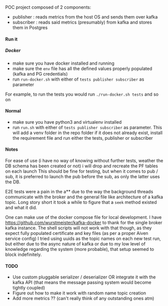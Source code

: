 POC project composed of 2 components:
- publisher : reads metrics from the host OS and sends them over kafka
- subscriber : reads said metrics (presumably) from kafka and stores them in Postgres

#### Run it


##### Docker 

- make sure you have docker installed and running
- make sure the `env` file has all the defined values properly populated (kafka and PG credentials)
- run `run-docker.sh` with either of `tests publisher subscriber` as parameter   

For example, to run the tests you would run `./run-docker.sh tests` and so on


#### Normal 

- make sure you have python3 and virtualenv installed
- run `run.sh` with either of `tests publisher subscriber` as parameter. This will add a venv folder in the repo folder if it does not already exist, install the requirement file and run either the tests, publisher or subscriber

#### Notes
For ease of use (i have no way of knowing without further tests, weather the DB schema has been created or not) i will drop and recreate the PF tables on each launch
This should be fine for testing, but when it comes to pub / sub, it is preferred to launch the pub before the sub, as only the latter uses the DB.

E2E tests were a pain in the a** due to the way the background threads communicate with the broker and the general file like architecture of a kafka topic. Long story short it took a while to figure that a `seek` method existed and what it did.
 
One can make use of the docker compose file for local development. I have https://github.com/wurstmeister/kafka-docker to thank for the single broker kafka instance. 
The shell scripts will not work with that though, as they expect fully populated certificate and key files (as per a proper Aiven service config)
I tried using uuids as the topic names on each new test run, but either due to the async nature of kafka or due to my low level of knowledge regarding the system (more probable), that setup seemed to block indefinitely.

#### TODO

- Use custom pluggable serializer / deserializer OR integrate it with the kafka API (that means the message passing system would become tightly coupled)
- Figure out how to make it work with random name topic creation
- Add more metrics ?? (can't really think of any outstanding ones atm)
